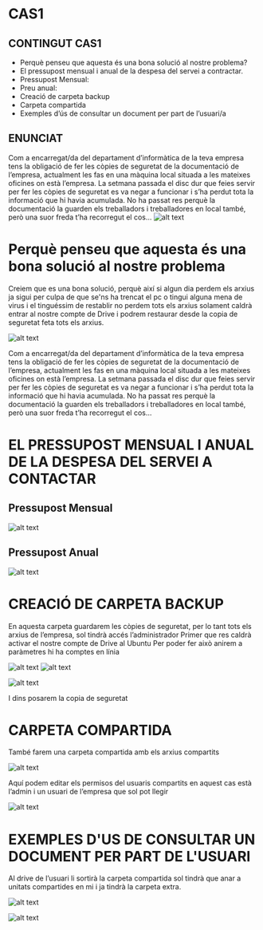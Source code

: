 # CAS1

## CONTINGUT CAS1


* Perquè penseu que aquesta és una bona solució al nostre problema?	
* El pressupost mensual i anual de la despesa del servei a contractar.	
* Pressupost Mensual:	
* Preu anual:	
* Creació de carpeta backup	
* Carpeta compartida	
* Exemples d’ús de consultar un document per part de l’usuari/a	

## ENUNCIAT


Com a encarregat/da del departament d’informàtica de la teva empresa tens la obligació de fer les còpies de seguretat de la documentació de l’empresa, actualment les fas en una màquina local situada a les mateixes oficines on està l’empresa. La setmana passada el disc dur que feies servir per fer les còpies de seguretat es va negar a funcionar i s’ha perdut tota la informació que hi havia acumulada. No ha passat res perquè la documentació la guarden els treballadors i treballadores en local també, però una suor freda t’ha recorregut el cos… 
![alt text](cas1.png)


# Perquè penseu que aquesta és una bona solució al nostre problema

Creiem que es una bona solució, perquè així si algun dia perdem els arxius ja sigui per culpa de que se'ns ha trencat el pc o tingui alguna mena de virus i el tinguéssim de restablir no perdem tots els arxius solament caldrà entrar al nostre compte de Drive i podrem restaurar desde la copia de seguretat feta tots els arxius.

![alt text](pensar.png)


Com a encarregat/da del departament d’informàtica de la teva empresa tens la obligació de fer les còpies de seguretat de la documentació de l’empresa, actualment les fas en una màquina local situada a les mateixes oficines on està l’empresa. La setmana passada el disc dur que feies servir per fer les còpies de seguretat es va negar a funcionar i s’ha perdut tota la informació que hi havia acumulada. No ha passat res perquè la documentació la guarden els treballadors i treballadores en local també, però una suor freda t’ha recorregut el cos… 



# EL PRESSUPOST MENSUAL I ANUAL DE LA DESPESA DEL SERVEI A CONTACTAR

## Pressupost Mensual


![alt text](pressupost.png)


## Pressupost Anual


![alt text](Anual.png)



# CREACIÓ DE CARPETA BACKUP


En aquesta carpeta guardarem les còpies de seguretat, per lo tant tots els arxius de l’empresa, sol tindrà accés l’administrador
Primer que res caldrà activar el nostre compte de Drive al Ubuntu 
Per poder fer això anirem a paràmetres hi ha comptes en línia 



![alt text](a.png)              ![alt text](b.png)



![alt text](backup.png)  

I dins posarem la copia de seguretat 


# CARPETA COMPARTIDA

També farem una carpeta compartida amb els arxius compartits 


![alt text](CARPETA.png) 


Aquí podem editar els permisos del usuaris compartits en aquest cas està l’admin i un usuari de l’empresa que sol pot llegir 


![alt text](compartida.png) 



# EXEMPLES D'US DE CONSULTAR UN DOCUMENT PER PART DE L'USUARI



Al drive de l’usuari li sortirà la carpeta compartida sol tindrà que anar a unitats compartides en mi i ja tindrà la carpeta extra.


![alt text](compartits.png)

![alt text](arxius.png)
